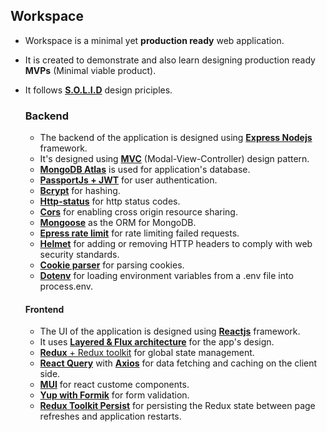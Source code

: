 ## Workspace
* Workspace is a minimal yet **production ready** web application.
* It is created to demonstrate and also learn designing production ready **MVPs** (Minimal viable product).
* It follows [**S.O.L.I.D**](https://www.freecodecamp.org/news/solid-design-principles-in-software-development/) design priciples.

  ### Backend
  * The backend of the application is designed using [**Express Nodejs**](https://expressjs.com/) framework.
  * It's designed using [**MVC**](https://blog.logrocket.com/building-structuring-node-js-mvc-application/) (Modal-View-Controller) design pattern.
  * [**MongoDB Atlas**](https://www.mongodb.com/docs/atlas/) is used for application's database.
  * [**PassportJs + JWT**](https://www.passportjs.org/) for user authentication.
  * [**Bcrypt**](https://github.com/kelektiv/node.bcrypt.js#readme) for hashing.
  * [**Http-status**](https://github.com/adaltas/node-http-status/#readme) for http status codes.
  * [**Cors**](https://github.com/expressjs/cors#readme) for enabling cross origin resource sharing.
  * [**Mongoose**](https://mongoosejs.com/docs/documents.html) as the ORM for MongoDB.
  * [**Epress rate limit**](https://express-rate-limit.mintlify.app/overview) for rate limiting failed requests.
  * [**Helmet**](https://blog.logrocket.com/using-helmet-node-js-secure-application/) for adding or removing HTTP headers to comply with web security standards.
  * [**Cookie parser**](https://github.com/expressjs/cookie-parser#readme) for parsing cookies.
  * [**Dotenv**](https://github.com/motdotla/dotenv#readme) for loading environment variables from a .env file into process.env.

  #### Frontend
  * The UI of the application is designed using [**Reactjs**](https://react.dev/learn) framework.
  * It uses [**Layered & Flux architecture**](https://www.bacancytechnology.com/blog/react-architecture-patterns-and-best-practices) for the app's design.
  * [**Redux** + Redux toolkit](https://redux-toolkit.js.org/introduction/getting-started) for global state management.
  * [**React Query**](https://tanstack.com/query/latest/docs/framework/react/overview) with [**Axios**](https://axios-http.com/docs/intro) for data fetching and caching on the client side.
  * [**MUI**](https://mui.com/) for react custome components.
  * [**Yup with Formik**](https://formik.org/docs/guides/validation) for form validation.
  * [**Redux Toolkit Persist**](https://redux-toolkit.js.org/rtk-query/usage/persistence-and-rehydration) for persisting the Redux state between page refreshes and application restarts.

